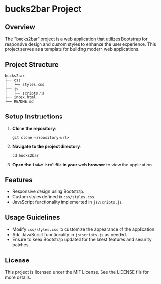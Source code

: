 # bucks2bar Project

## Overview
The "bucks2bar" project is a web application that utilizes Bootstrap for responsive design and custom styles to enhance the user experience. This project serves as a template for building modern web applications.

## Project Structure
```
bucks2bar
├── css
│   └── styles.css
├── js
│   └── scripts.js
├── index.html
└── README.md
```

## Setup Instructions
1. **Clone the repository**:
   ```
   git clone <repository-url>
   ```
2. **Navigate to the project directory**:
   ```
   cd bucks2bar
   ```
3. **Open the `index.html` file in your web browser** to view the application.

## Features
- Responsive design using Bootstrap.
- Custom styles defined in `css/styles.css`.
- JavaScript functionality implemented in `js/scripts.js`.

## Usage Guidelines
- Modify `css/styles.css` to customize the appearance of the application.
- Add JavaScript functionality in `js/scripts.js` as needed.
- Ensure to keep Bootstrap updated for the latest features and security patches.

## License
This project is licensed under the MIT License. See the LICENSE file for more details.